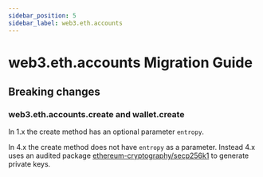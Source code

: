 ```yaml
---
sidebar_position: 5
sidebar_label: web3.eth.accounts
---
```


# web3.eth.accounts Migration Guide

## Breaking changes

### web3.eth.accounts.create and wallet.create

In 1.x the create method has an optional parameter `entropy`.

In 4.x the create method does not have `entropy` as a parameter. Instead 4.x uses an audited package [ethereum-cryptography/secp256k1](https://github.com/ethereum/js-ethereum-cryptography#secp256k1-curve) to generate private keys.
